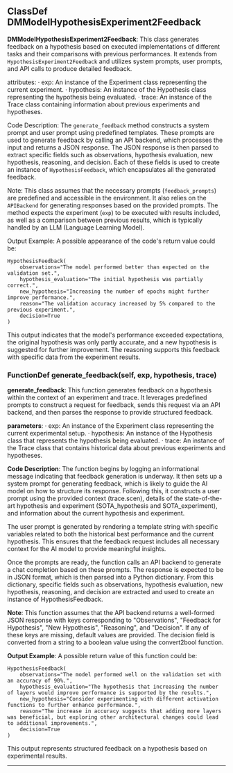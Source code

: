 ## ClassDef DMModelHypothesisExperiment2Feedback
**DMModelHypothesisExperiment2Feedback**: This class generates feedback on a hypothesis based on executed implementations of different tasks and their comparisons with previous performances. It extends from `HypothesisExperiment2Feedback` and utilizes system prompts, user prompts, and API calls to produce detailed feedback.

attributes:
· exp: An instance of the Experiment class representing the current experiment.
· hypothesis: An instance of the Hypothesis class representing the hypothesis being evaluated.
· trace: An instance of the Trace class containing information about previous experiments and hypotheses.

Code Description: The `generate_feedback` method constructs a system prompt and user prompt using predefined templates. These prompts are used to generate feedback by calling an API backend, which processes the input and returns a JSON response. The JSON response is then parsed to extract specific fields such as observations, hypothesis evaluation, new hypothesis, reasoning, and decision. Each of these fields is used to create an instance of `HypothesisFeedback`, which encapsulates all the generated feedback.

Note: This class assumes that the necessary prompts (`feedback_prompts`) are predefined and accessible in the environment. It also relies on the `APIBackend` for generating responses based on the provided prompts. The method expects the experiment (`exp`) to be executed with results included, as well as a comparison between previous results, which is typically handled by an LLM (Language Learning Model).

Output Example: A possible appearance of the code's return value could be:
```
HypothesisFeedback(
    observations="The model performed better than expected on the validation set.",
    hypothesis_evaluation="The initial hypothesis was partially correct.",
    new_hypothesis="Increasing the number of epochs might further improve performance.",
    reason="The validation accuracy increased by 5% compared to the previous experiment.",
    decision=True
)
```
This output indicates that the model's performance exceeded expectations, the original hypothesis was only partly accurate, and a new hypothesis is suggested for further improvement. The reasoning supports this feedback with specific data from the experiment results.
### FunctionDef generate_feedback(self, exp, hypothesis, trace)
**generate_feedback**: This function generates feedback on a hypothesis within the context of an experiment and trace. It leverages predefined prompts to construct a request for feedback, sends this request via an API backend, and then parses the response to provide structured feedback.

**parameters**:
· exp: An instance of the Experiment class representing the current experimental setup.
· hypothesis: An instance of the Hypothesis class that represents the hypothesis being evaluated.
· trace: An instance of the Trace class that contains historical data about previous experiments and hypotheses.

**Code Description**: The function begins by logging an informational message indicating that feedback generation is underway. It then sets up a system prompt for generating feedback, which is likely to guide the AI model on how to structure its response. Following this, it constructs a user prompt using the provided context (trace.scen), details of the state-of-the-art hypothesis and experiment (SOTA_hypothesis and SOTA_experiment), and information about the current hypothesis and experiment.

The user prompt is generated by rendering a template string with specific variables related to both the historical best performance and the current hypothesis. This ensures that the feedback request includes all necessary context for the AI model to provide meaningful insights.

Once the prompts are ready, the function calls an API backend to generate a chat completion based on these prompts. The response is expected to be in JSON format, which is then parsed into a Python dictionary. From this dictionary, specific fields such as observations, hypothesis evaluation, new hypothesis, reasoning, and decision are extracted and used to create an instance of HypothesisFeedback.

**Note**: This function assumes that the API backend returns a well-formed JSON response with keys corresponding to "Observations", "Feedback for Hypothesis", "New Hypothesis", "Reasoning", and "Decision". If any of these keys are missing, default values are provided. The decision field is converted from a string to a boolean value using the convert2bool function.

**Output Example**: A possible return value of this function could be:
```
HypothesisFeedback(
    observations="The model performed well on the validation set with an accuracy of 90%.",
    hypothesis_evaluation="The hypothesis that increasing the number of layers would improve performance is supported by the results.",
    new_hypothesis="Consider experimenting with different activation functions to further enhance performance.",
    reason="The increase in accuracy suggests that adding more layers was beneficial, but exploring other architectural changes could lead to additional improvements.",
    decision=True
)
```
This output represents structured feedback on a hypothesis based on experimental results.
***
